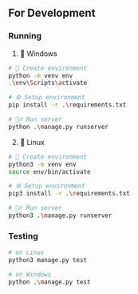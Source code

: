 ## For Development

### Running

1.  🙂 Windows

```sh
# 🗻 Create environment
python -m venv env
.\env\Scripts\activate

# ⚙ Setup environment
pip install -r .\requirements.txt

# 🏃‍♂️ Run server
python .\manage.py runserver
```

2.  🐧 Linux

```sh
# 🗻 Create environment
python3 -m venv env
source env/bin/activate

# ⚙ Setup environment
pip3 install -r .\requirements.txt

# 🏃‍♂️ Run server
python3 .\manage.py runserver
```

### Testing

```sh
# on Linux
python3 manage.py test

# on Windows
python .\manage.py test
```
